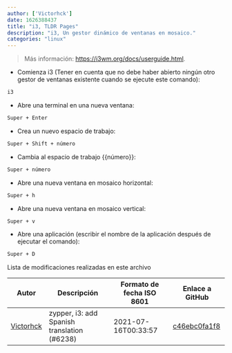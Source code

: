 ```yaml
---
author: ['Victorhck']
date: 1626388437
title: "i3, TLDR Pages"
description: "i3, Un gestor dinámico de ventanas en mosaico."
categories: "linux"
---
```

> Más información: <https://i3wm.org/docs/userguide.html>.

- Comienza i3 (Tener en cuenta que no debe haber abierto ningún otro gestor de ventanas existente cuando se ejecute este comando):

```bash
i3
```

- Abre una terminal en una nueva ventana:

```bash
Super + Enter
```

- Crea un nuevo espacio de trabajo:

```bash
Super + Shift + número
```

- Cambia al espacio de trabajo {{número}}:

```bash
Super + número
```

- Abre una nueva ventana en mosaico horizontal:

```bash
Super + h
```

- Abre una nueva ventana en mosaico vertical:

```bash
Super + v
```

- Abre una aplicación (escribir el nombre de la aplicación después de ejecutar el comando):

```bash
Super + D
```
Lista de modificaciones realizadas en este archivo


Autor | Descripción | Formato de fecha ISO 8601 | Enlace a GitHub
------|-----|-----|-----
[Victorhck](mailto:victorhck@mailbox.org) | zypper, i3: add Spanish translation (#6238) | 2021-07-16T00:33:57 | [c46ebc0fa1f8](https://github.com/tldr-pages/tldr/commit/c46ebc0fa1f818f2fa2296653f6550481325215b)

